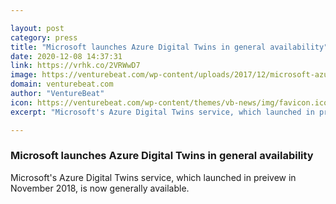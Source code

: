 ```yaml
---

layout: post
category: press
title: "Microsoft launches Azure Digital Twins in general availability"
date: 2020-12-08 14:37:31
link: https://vrhk.co/2VRWwD7
image: https://venturebeat.com/wp-content/uploads/2017/12/microsoft-azure-new-logo-2017-e1572843284943.png?w=1200&strip=all
domain: venturebeat.com
author: "VentureBeat"
icon: https://venturebeat.com/wp-content/themes/vb-news/img/favicon.ico
excerpt: "Microsoft's Azure Digital Twins service, which launched in preivew in November 2018, is now generally available."

---
```


### Microsoft launches Azure Digital Twins in general availability

Microsoft's Azure Digital Twins service, which launched in preivew in November 2018, is now generally available.